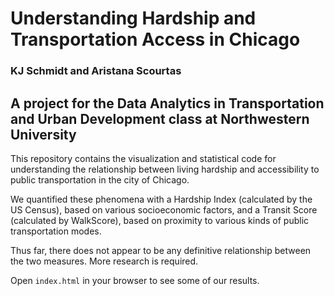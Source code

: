 # Understanding Hardship and Transportation Access in Chicago
### KJ Schmidt and Aristana Scourtas
A project for the Data Analytics in Transportation and Urban Development class at Northwestern University
---

This repository contains the visualization and statistical code for understanding the relationship between living 
hardship and accessibility to public transportation in the city of Chicago. 

We quantified these phenomena with a Hardship Index (calculated by the US Census), based on various socioeconomic factors,
and a Transit Score (calculated by WalkScore), based on proximity to various kinds of public transportation modes. 

Thus far, there does not appear to be any definitive relationship between the two measures. More research is required. 

Open `index.html` in your browser to see some of our results.

